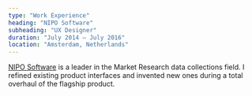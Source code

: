 ```yaml
---
type: "Work Experience"
heading: "NIPO Software"
subheading: "UX Designer"
duration: "July 2014 – July 2016"
location: "Amsterdam, Netherlands"
---
```


[NIPO Software](http://www.niposoftware.com/) is a leader in the Market Research data collections field. I refined existing product interfaces and invented new ones during a total overhaul of the flagship product.
